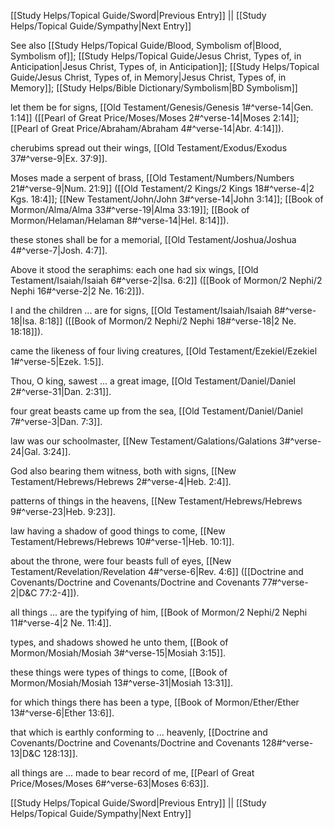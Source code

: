 [[Study Helps/Topical Guide/Sword|Previous Entry]]  ||  [[Study Helps/Topical Guide/Sympathy|Next Entry]]

 See also [[Study Helps/Topical Guide/Blood, Symbolism of|Blood, Symbolism of]]; [[Study Helps/Topical Guide/Jesus Christ, Types of, in Anticipation|Jesus Christ, Types of, in Anticipation]]; [[Study Helps/Topical Guide/Jesus Christ, Types of, in Memory|Jesus Christ, Types of, in Memory]]; [[Study Helps/Bible Dictionary/Symbolism|BD Symbolism]]

 let them be for signs, [[Old Testament/Genesis/Genesis 1#^verse-14|Gen. 1:14]] ([[Pearl of Great Price/Moses/Moses 2#^verse-14|Moses 2:14]]; [[Pearl of Great Price/Abraham/Abraham 4#^verse-14|Abr. 4:14]]).

 cherubims spread out their wings, [[Old Testament/Exodus/Exodus 37#^verse-9|Ex. 37:9]].

 Moses made a serpent of brass, [[Old Testament/Numbers/Numbers 21#^verse-9|Num. 21:9]] ([[Old Testament/2 Kings/2 Kings 18#^verse-4|2 Kgs. 18:4]]; [[New Testament/John/John 3#^verse-14|John 3:14]]; [[Book of Mormon/Alma/Alma 33#^verse-19|Alma 33:19]]; [[Book of Mormon/Helaman/Helaman 8#^verse-14|Hel. 8:14]]).

 these stones shall be for a memorial, [[Old Testament/Joshua/Joshua 4#^verse-7|Josh. 4:7]].

 Above it stood the seraphims: each one had six wings, [[Old Testament/Isaiah/Isaiah 6#^verse-2|Isa. 6:2]] ([[Book of Mormon/2 Nephi/2 Nephi 16#^verse-2|2 Ne. 16:2]]).

 I and the children ... are for signs, [[Old Testament/Isaiah/Isaiah 8#^verse-18|Isa. 8:18]] ([[Book of Mormon/2 Nephi/2 Nephi 18#^verse-18|2 Ne. 18:18]]).

 came the likeness of four living creatures, [[Old Testament/Ezekiel/Ezekiel 1#^verse-5|Ezek. 1:5]].

 Thou, O king, sawest ... a great image, [[Old Testament/Daniel/Daniel 2#^verse-31|Dan. 2:31]].

 four great beasts came up from the sea, [[Old Testament/Daniel/Daniel 7#^verse-3|Dan. 7:3]].

 law was our schoolmaster, [[New Testament/Galations/Galations 3#^verse-24|Gal. 3:24]].

 God also bearing them witness, both with signs, [[New Testament/Hebrews/Hebrews 2#^verse-4|Heb. 2:4]].

 patterns of things in the heavens, [[New Testament/Hebrews/Hebrews 9#^verse-23|Heb. 9:23]].

 law having a shadow of good things to come, [[New Testament/Hebrews/Hebrews 10#^verse-1|Heb. 10:1]].

 about the throne, were four beasts full of eyes, [[New Testament/Revelation/Revelation 4#^verse-6|Rev. 4:6]] ([[Doctrine and Covenants/Doctrine and Covenants/Doctrine and Covenants 77#^verse-2|D&C 77:2-4]]).

 all things ... are the typifying of him, [[Book of Mormon/2 Nephi/2 Nephi 11#^verse-4|2 Ne. 11:4]].

 types, and shadows showed he unto them, [[Book of Mormon/Mosiah/Mosiah 3#^verse-15|Mosiah 3:15]].

 these things were types of things to come, [[Book of Mormon/Mosiah/Mosiah 13#^verse-31|Mosiah 13:31]].

 for which things there has been a type, [[Book of Mormon/Ether/Ether 13#^verse-6|Ether 13:6]].

 that which is earthly conforming to ... heavenly, [[Doctrine and Covenants/Doctrine and Covenants/Doctrine and Covenants 128#^verse-13|D&C 128:13]].

 all things are ... made to bear record of me, [[Pearl of Great Price/Moses/Moses 6#^verse-63|Moses 6:63]].

[[Study Helps/Topical Guide/Sword|Previous Entry]]  ||  [[Study Helps/Topical Guide/Sympathy|Next Entry]]